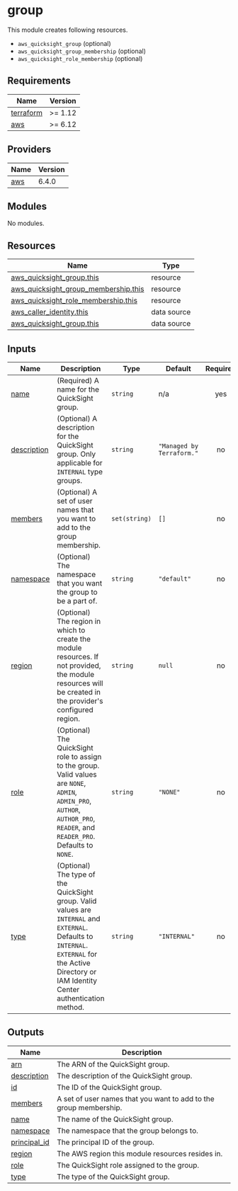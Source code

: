 # group

This module creates following resources.

- `aws_quicksight_group` (optional)
- `aws_quicksight_group_membership` (optional)
- `aws_quicksight_role_membership` (optional)

<!-- BEGIN_TF_DOCS -->
## Requirements

| Name | Version |
|------|---------|
| <a name="requirement_terraform"></a> [terraform](#requirement\_terraform) | >= 1.12 |
| <a name="requirement_aws"></a> [aws](#requirement\_aws) | >= 6.12 |

## Providers

| Name | Version |
|------|---------|
| <a name="provider_aws"></a> [aws](#provider\_aws) | 6.4.0 |

## Modules

No modules.

## Resources

| Name | Type |
|------|------|
| [aws_quicksight_group.this](https://registry.terraform.io/providers/hashicorp/aws/latest/docs/resources/quicksight_group) | resource |
| [aws_quicksight_group_membership.this](https://registry.terraform.io/providers/hashicorp/aws/latest/docs/resources/quicksight_group_membership) | resource |
| [aws_quicksight_role_membership.this](https://registry.terraform.io/providers/hashicorp/aws/latest/docs/resources/quicksight_role_membership) | resource |
| [aws_caller_identity.this](https://registry.terraform.io/providers/hashicorp/aws/latest/docs/data-sources/caller_identity) | data source |
| [aws_quicksight_group.this](https://registry.terraform.io/providers/hashicorp/aws/latest/docs/data-sources/quicksight_group) | data source |

## Inputs

| Name | Description | Type | Default | Required |
|------|-------------|------|---------|:--------:|
| <a name="input_name"></a> [name](#input\_name) | (Required) A name for the QuickSight group. | `string` | n/a | yes |
| <a name="input_description"></a> [description](#input\_description) | (Optional) A description for the QuickSight group. Only applicable for `INTERNAL` type groups. | `string` | `"Managed by Terraform."` | no |
| <a name="input_members"></a> [members](#input\_members) | (Optional) A set of user names that you want to add to the group membership. | `set(string)` | `[]` | no |
| <a name="input_namespace"></a> [namespace](#input\_namespace) | (Optional) The namespace that you want the group to be a part of. | `string` | `"default"` | no |
| <a name="input_region"></a> [region](#input\_region) | (Optional) The region in which to create the module resources. If not provided, the module resources will be created in the provider's configured region. | `string` | `null` | no |
| <a name="input_role"></a> [role](#input\_role) | (Optional) The QuickSight role to assign to the group. Valid values are `NONE`, `ADMIN`, `ADMIN_PRO`, `AUTHOR`, `AUTHOR_PRO`, `READER`, and `READER_PRO`. Defaults to `NONE`. | `string` | `"NONE"` | no |
| <a name="input_type"></a> [type](#input\_type) | (Optional) The type of the QuickSight group. Valid values are `INTERNAL` and `EXTERNAL`. Defaults to `INTERNAL`. `EXTERNAL` for the Active Directory or IAM Identity Center authentication method. | `string` | `"INTERNAL"` | no |

## Outputs

| Name | Description |
|------|-------------|
| <a name="output_arn"></a> [arn](#output\_arn) | The ARN of the QuickSight group. |
| <a name="output_description"></a> [description](#output\_description) | The description of the QuickSight group. |
| <a name="output_id"></a> [id](#output\_id) | The ID of the QuickSight group. |
| <a name="output_members"></a> [members](#output\_members) | A set of user names that you want to add to the group membership. |
| <a name="output_name"></a> [name](#output\_name) | The name of the QuickSight group. |
| <a name="output_namespace"></a> [namespace](#output\_namespace) | The namespace that the group belongs to. |
| <a name="output_principal_id"></a> [principal\_id](#output\_principal\_id) | The principal ID of the group. |
| <a name="output_region"></a> [region](#output\_region) | The AWS region this module resources resides in. |
| <a name="output_role"></a> [role](#output\_role) | The QuickSight role assigned to the group. |
| <a name="output_type"></a> [type](#output\_type) | The type of the QuickSight group. |
<!-- END_TF_DOCS -->
